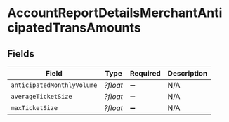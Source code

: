 # AccountReportDetailsMerchantAnticipatedTransAmounts


## Fields

| Field                      | Type                       | Required                   | Description                |
| -------------------------- | -------------------------- | -------------------------- | -------------------------- |
| `anticipatedMonthlyVolume` | *?float*                   | :heavy_minus_sign:         | N/A                        |
| `averageTicketSize`        | *?float*                   | :heavy_minus_sign:         | N/A                        |
| `maxTicketSize`            | *?float*                   | :heavy_minus_sign:         | N/A                        |